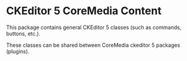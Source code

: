 CKEditor 5 CoreMedia Content
================================================================================

This package contains general CKEditor 5 classes (such as commands, buttons, etc.).

These classes can be shared between CoreMedia ckeditor 5 packages (plugins).
